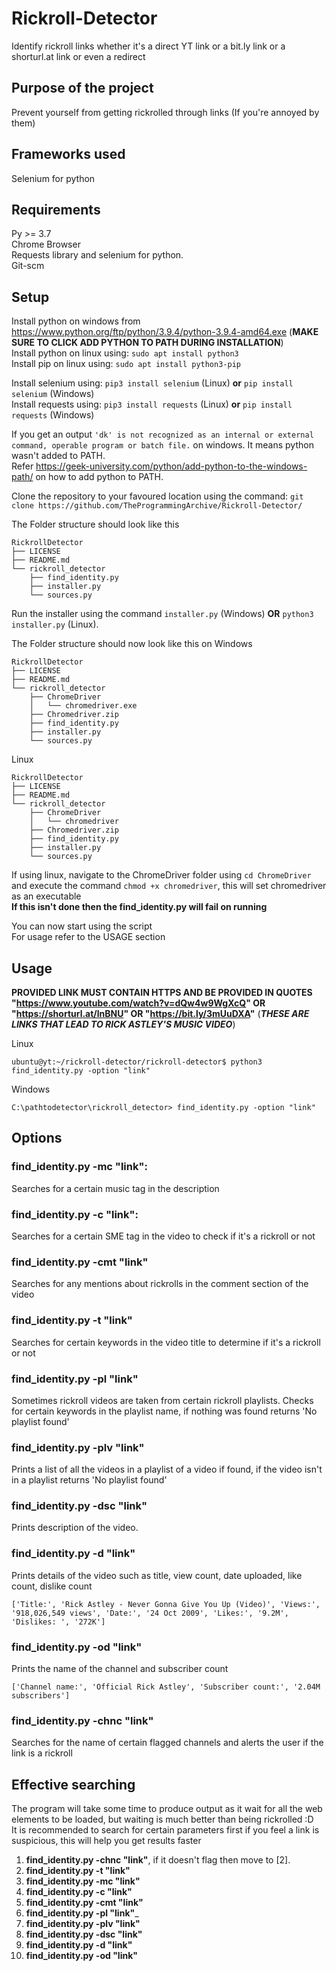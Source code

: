 # Rickroll-Detector
Identify rickroll links whether it's a direct YT link or a bit.ly link or a shorturl.at link or even a redirect

## Purpose of the project
Prevent yourself from getting rickrolled through links (If you're annoyed by them) <br/>

## Frameworks used
Selenium for python

## Requirements
Py >= 3.7 <br>
Chrome Browser <br>
Requests library and selenium for python. <br />
Git-scm

## Setup
Install python on windows from https://www.python.org/ftp/python/3.9.4/python-3.9.4-amd64.exe (__MAKE SURE TO CLICK ADD PYTHON TO PATH DURING INSTALLATION__)<br>
Install python on linux using: ```sudo apt install python3```<br>
Install pip on linux using: ```sudo apt install python3-pip```<br>

Install selenium using: ```pip3 install selenium``` (Linux) __or__ ```pip install selenium``` (Windows)<br>
Install requests using: ```pip3 install requests``` (Linux) __or__ ```pip install requests``` (Windows)<br>

If you get an output ```'dk' is not recognized as an internal or external command, operable program or batch file.``` on windows. It means python wasn't added to PATH. <br />
Refer https://geek-university.com/python/add-python-to-the-windows-path/ on how to add python to PATH.

Clone the repository to your favoured location using the command: ``` git clone https://github.com/TheProgrammingArchive/Rickroll-Detector/ ```

The Folder structure should look like this <br>
```
RickrollDetector
├── LICENSE
├── README.md
└── rickroll_detector
    ├── find_identity.py
    ├── installer.py
    └── sources.py
```

Run the installer using the command ```installer.py``` (Windows) __OR__ ```python3 installer.py``` (Linux).

The Folder structure should now look like this on Windows<br>
```
RickrollDetector
├── LICENSE
├── README.md
└── rickroll_detector
    ├── ChromeDriver
    │   └── chromedriver.exe
    ├── Chromedriver.zip
    ├── find_identity.py
    ├── installer.py
    └── sources.py
```

Linux 
```
RickrollDetector
├── LICENSE
├── README.md
└── rickroll_detector
    ├── ChromeDriver
    │   └── chromedriver
    ├── Chromedriver.zip
    ├── find_identity.py
    ├── installer.py
    └── sources.py
```
If using linux, navigate to the ChromeDriver folder using ```cd ChromeDriver``` and execute the command ```chmod +x chromedriver```, this will set chromedriver as an executable <br>
__If this isn't done then the find_identity.py will fail on running__

You can now start using the script  <br>
For usage refer to the USAGE section

## Usage
__PROVIDED LINK MUST CONTAIN HTTPS AND BE PROVIDED IN QUOTES<br>
"https://www.youtube.com/watch?v=dQw4w9WgXcQ" OR "https://shorturl.at/lnBNU" OR  "https://bit.ly/3mUuDXA"__ (***THESE ARE LINKS THAT LEAD TO RICK ASTLEY'S MUSIC VIDEO***)

Linux <br>
```
ubuntu@yt:~/rickroll-detector/rickroll-detector$ python3 find_identity.py -option "link"
```

Windows <br>
```
C:\pathtodetector\rickroll_detector> find_identity.py -option "link"
```

## Options
### find_identity.py -mc "link":
Searches for a certain music tag in the description

### find_identity.py -c "link": 
Searches for a certain SME tag in the video to check if it's a rickroll or not

### find_identity.py -cmt "link"
Searches for any mentions about rickrolls in the comment section of the video

### find_identity.py -t "link"
Searches for certain keywords in the video title to determine if it's a rickroll or not

### find_identity.py -pl "link"
Sometimes rickroll videos are taken from certain rickroll playlists. Checks for certain keywords in the playlist name, if nothing was found returns 'No playlist found'

### find_identity.py -plv "link"
Prints a list of all the videos in a playlist of a video if found, if the video isn't in a playlist returns 'No playlist found'

### find_identity.py -dsc "link"
Prints description of the video.

### find_identity.py -d "link"
Prints details of the video such as title, view count, date uploaded, like count, dislike count 
```
['Title:', 'Rick Astley - Never Gonna Give You Up (Video)', 'Views:', '918,026,549 views', 'Date:', '24 Oct 2009', 'Likes:', '9.2M', 'Dislikes: ', '272K']
```

### find_identity.py -od "link"
Prints the name of the channel and subscriber count 

```
['Channel name:', 'Official Rick Astley', 'Subscriber count:', '2.04M subscribers']
```

### find_identity.py -chnc "link"
Searches for the name of certain flagged channels and alerts the user if the link is a rickroll

## Effective searching
The program will take some time to produce output as it wait for all the web elements to be loaded, but waiting is much better than being rickrolled :D <br>
It is recommended to search for certain parameters first if you feel a link is suspicious, this will help you get results faster <br>

1. __find_identity.py -chnc "link"__, if it doesn't flag then move to [2].
2. __find_identity.py -t "link"__
3. __find_identity.py -mc "link"__
4. __find_identity.py -c "link"__
5. __find_identity.py -cmt "link"__
5. __find_identity.py -pl "link"___
6. __find_identity.py -plv "link"__
7. __find_identity.py -dsc "link"__
8. __find_identity.py -d "link"__
9. __find_identity.py -od "link"__
